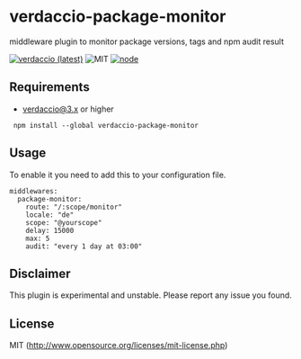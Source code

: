 # verdaccio-package-monitor
middleware plugin to monitor package versions, tags and npm audit result

[![verdaccio (latest)](https://img.shields.io/npm/v/verdaccio-package-monitor/latest.svg)](https://www.npmjs.com/package/verdaccio-package-monitor)
![MIT](https://img.shields.io/github/license/mashape/apistatus.svg)
[![node](https://img.shields.io/node/v/verdaccio-package-monitor/latest.svg)](https://www.npmjs.com/package/verdaccio-package-monitor)

## Requirements

* verdaccio@3.x or higher

```
 npm install --global verdaccio-package-monitor
```

## Usage
To enable it you need to add this to your configuration file.
```
middlewares:
  package-monitor:
    route: "/:scope/monitor"
    locale: "de"
    scope: "@yourscope"
    delay: 15000
    max: 5
    audit: "every 1 day at 03:00"
```

## Disclaimer

This plugin is experimental and unstable. Please report any issue you found.

## License

MIT (http://www.opensource.org/licenses/mit-license.php)